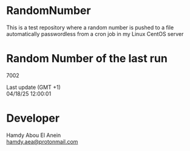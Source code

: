 # RandomNumber    
This is a test repository where a random number is pushed to a file automatically passwordless from a cron job in my Linux CentOS server    
# Random Number of the last run   
7002
      
Last update (GMT +1)    
04/18/25 12:00:01
# Developer    
Hamdy Abou El Anein   
hamdy.aea@protonmail.com
